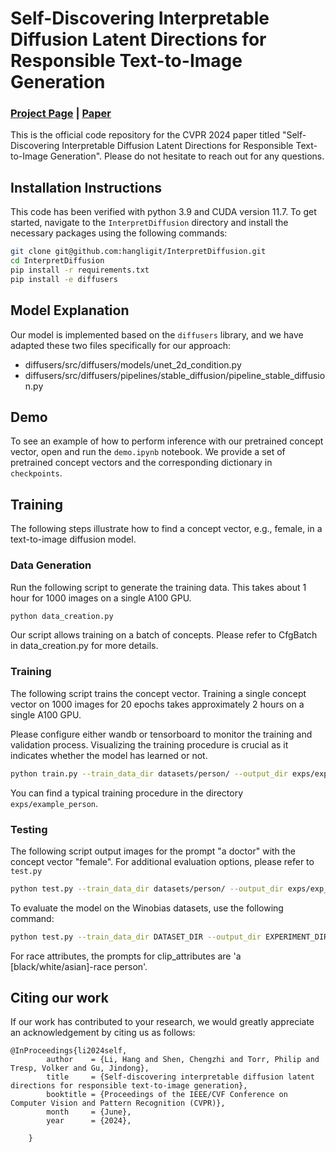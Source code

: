 # Self-Discovering Interpretable Diffusion Latent Directions for Responsible Text-to-Image Generation

###  [Project Page](https://interpretdiffusion.github.io/) | [Paper](https://arxiv.org/abs/2311.17216)

This is the official code repository for the CVPR 2024 paper titled "Self-Discovering Interpretable Diffusion Latent Directions for Responsible Text-to-Image Generation". Please do not hesitate to reach out for any questions.


## Installation Instructions

This code has been verified with python 3.9 and CUDA version 11.7. To get started, navigate to the `InterpretDiffusion` directory and install the necessary packages using the following commands:

```bash
git clone git@github.com:hangligit/InterpretDiffusion.git
cd InterpretDiffusion
pip install -r requirements.txt
pip install -e diffusers
```


## Model Explanation
Our model is implemented based on the `diffusers` library, and we have adapted these two files specifically for our approach:

- diffusers/src/diffusers/models/unet_2d_condition.py
- diffusers/src/diffusers/pipelines/stable_diffusion/pipeline_stable_diffusion.py


## Demo
To see an example of how to perform inference with our pretrained concept vector, open and run the `demo.ipynb` notebook. We provide a set of pretrained concept vectors and the corresponding dictionary in `checkpoints`.


## Training
The following steps illustrate how to find a concept vector, e.g., female, in a text-to-image diffusion model.

### Data Generation
Run the following script to generate the training data. This takes about 1 hour for 1000 images on a single A100 GPU.

```bash
python data_creation.py
```
Our script allows training on a batch of concepts. Please refer to CfgBatch in data_creation.py for more details.


### Training
The following script trains the concept vector. Training a single concept vector on 1000 images for 20 epochs takes approximately 2 hours on a single A100 GPU.

Please configure either wandb or tensorboard to monitor the training and validation process. Visualizing the training procedure is crucial as it indicates whether the model has learned or not.

```bash
python train.py --train_data_dir datasets/person/ --output_dir exps/exp_person
```

You can find a typical training procedure in the directory `exps/example_person`.

### Testing
The following script output images for the prompt "a doctor" with the concept vector "female". For additional evaluation options, please refer to `test.py`

```bash
python test.py --train_data_dir datasets/person/ --output_dir exps/exp_person --num_test_samples 10 --prompt "a doctor"
```

To evaluate the model on the Winobias datasets, use the following command:
```bash
python test.py --train_data_dir DATASET_DIR --output_dir EXPERIMENT_DIR --evaluation_type winobias --num_test_samples 50 --template_key 0 --concept 'female' 'male' --clip_attributes 'a woman' 'a man'
```
For race attributes, the prompts for clip_attributes are 'a [black/white/asian]-race person'.



## Citing our work
If our work has contributed to your research, we would greatly appreciate an acknowledgement by citing us as follows:
```
@InProceedings{li2024self,
        author    = {Li, Hang and Shen, Chengzhi and Torr, Philip and Tresp, Volker and Gu, Jindong},
        title     = {Self-discovering interpretable diffusion latent directions for responsible text-to-image generation},
        booktitle = {Proceedings of the IEEE/CVF Conference on Computer Vision and Pattern Recognition (CVPR)},
        month     = {June},
        year      = {2024},
        
    }
